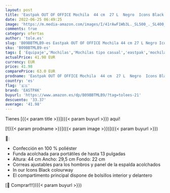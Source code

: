 ```yaml
---
layout: post
title: 'Eastpak OUT OF OFFICE Mochila  44 cm  27 L  Negro  Icons Black '
date: 2022-06-25 06:49:25
image: 'https://m.media-amazon.com/images/I/41rAwF1Wb3L._SL500_._SL400_.jpg'
comments: true
category: ofertas
author: 'tole.es'
slug: 'B09BBTMLB9-es Eastpak OUT OF OFFICE Mochila 44 cm 27 L Negro Icons Black'
sku: 'B09BBTMLB9-es'
tags: [ 'Equipaje','Mochilas','Mochilas tipo casual','eastpak','mochila','🇪🇸', ]
actualPrice: 41.98 EUR
currency: EUR
price: 41.98
comparePrice: 63.0 EUR
prodname: 'Eastpak OUT OF OFFICE Mochila  44 cm  27 L  Negro  Icons Black '
country: 'es'
flag: '🇪🇸'
brand: 'EASTPAK'
buyurl: 'https://www.amazon.es/dp/B09BBTMLB9/?tag=tolees-21'
descuento: '33.37'
average: '41.98'
---
```


Tienes [{{< param title >}}]({{< param buyurl >}}) aqui!

[![{{< param prodname >}}]({{< param image >}})]({{< param buyurl >}})

🔎:

- Confección en 100 % poliéster
- Funda acolchada para portátiles de hasta 13 pulgadas
- Altura: 44 cm Ancho: 29,5 cm Fondo: 22 cm
- Correas ajustables para los hombros y panel de la espalda acolchados
- In our Icons Black colourway
- El compartimento principal dispone de bolsillos interior y delantero

[🛒 Comprar!!!]({{< param buyurl >}})
